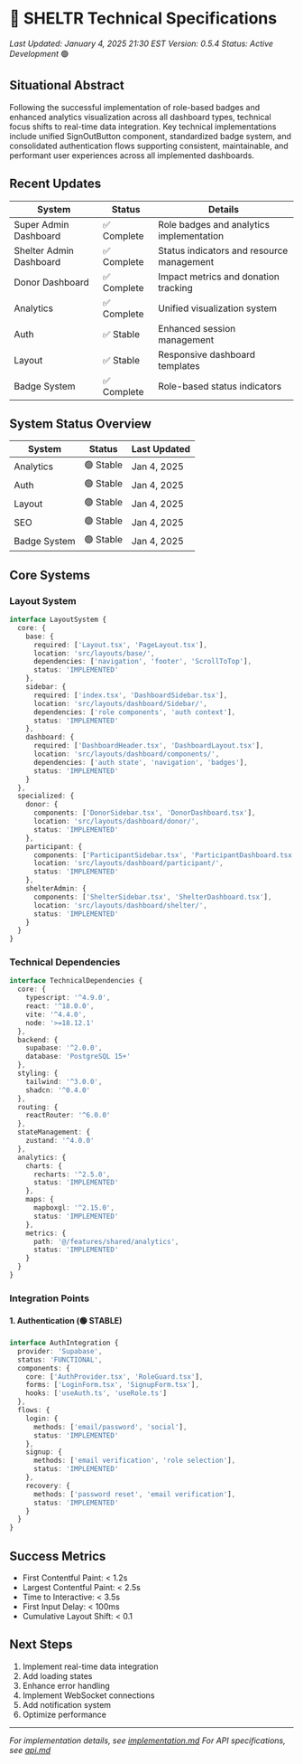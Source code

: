 # 🔧 SHELTR Technical Specifications
*Last Updated: January 4, 2025 21:30 EST*
*Version: 0.5.4*
*Status: Active Development* 🟢

## Situational Abstract
Following the successful implementation of role-based badges and enhanced analytics visualization across all dashboard types, technical focus shifts to real-time data integration. Key technical implementations include unified SignOutButton component, standardized badge system, and consolidated authentication flows supporting consistent, maintainable, and performant user experiences across all implemented dashboards.

## Recent Updates
| System | Status | Details |
|--------|---------|---------|
| Super Admin Dashboard | ✅ Complete | Role badges and analytics implementation |
| Shelter Admin Dashboard | ✅ Complete | Status indicators and resource management |
| Donor Dashboard | ✅ Complete | Impact metrics and donation tracking |
| Analytics | ✅ Complete | Unified visualization system |
| Auth | ✅ Stable | Enhanced session management |
| Layout | ✅ Stable | Responsive dashboard templates |
| Badge System | ✅ Complete | Role-based status indicators |

## System Status Overview
| System | Status | Last Updated |
|--------|---------|--------------|
| Analytics | 🟢 Stable | Jan 4, 2025 |
| Auth | 🟢 Stable | Jan 4, 2025 |
| Layout | 🟢 Stable | Jan 4, 2025 |
| SEO | 🟢 Stable | Jan 4, 2025 |
| Badge System | 🟢 Stable | Jan 4, 2025 |

## Core Systems

### Layout System
```typescript
interface LayoutSystem {
  core: {
    base: {
      required: ['Layout.tsx', 'PageLayout.tsx'],
      location: 'src/layouts/base/',
      dependencies: ['navigation', 'footer', 'ScrollToTop'],
      status: 'IMPLEMENTED'
    },
    sidebar: {
      required: ['index.tsx', 'DashboardSidebar.tsx'],
      location: 'src/layouts/dashboard/Sidebar/',
      dependencies: ['role components', 'auth context'],
      status: 'IMPLEMENTED'
    },
    dashboard: {
      required: ['DashboardHeader.tsx', 'DashboardLayout.tsx'],
      location: 'src/layouts/dashboard/components/',
      dependencies: ['auth state', 'navigation', 'badges'],
      status: 'IMPLEMENTED'
    }
  },
  specialized: {
    donor: {
      components: ['DonorSidebar.tsx', 'DonorDashboard.tsx'],
      location: 'src/layouts/dashboard/donor/',
      status: 'IMPLEMENTED'
    },
    participant: {
      components: ['ParticipantSidebar.tsx', 'ParticipantDashboard.tsx'],
      location: 'src/layouts/dashboard/participant/',
      status: 'IMPLEMENTED'
    },
    shelterAdmin: {
      components: ['ShelterSidebar.tsx', 'ShelterDashboard.tsx'],
      location: 'src/layouts/dashboard/shelter/',
      status: 'IMPLEMENTED'
    }
  }
}
```

### Technical Dependencies
```typescript
interface TechnicalDependencies {
  core: {
    typescript: '^4.9.0',
    react: '^18.0.0',
    vite: '^4.4.0',
    node: '>=18.12.1'
  },
  backend: {
    supabase: '^2.0.0',
    database: 'PostgreSQL 15+'
  },
  styling: {
    tailwind: '^3.0.0',
    shadcn: '^0.4.0'
  },
  routing: {
    reactRouter: '^6.0.0'
  },
  stateManagement: {
    zustand: '^4.0.0'
  },
  analytics: {
    charts: {
      recharts: '^2.5.0',
      status: 'IMPLEMENTED'
    },
    maps: {
      mapboxgl: '^2.15.0',
      status: 'IMPLEMENTED'
    },
    metrics: {
      path: '@/features/shared/analytics',
      status: 'IMPLEMENTED'
    }
  }
}
```

### Integration Points

#### 1. Authentication (🟢 STABLE)
```typescript
interface AuthIntegration {
  provider: 'Supabase',
  status: 'FUNCTIONAL',
  components: {
    core: ['AuthProvider.tsx', 'RoleGuard.tsx'],
    forms: ['LoginForm.tsx', 'SignupForm.tsx'],
    hooks: ['useAuth.ts', 'useRole.ts']
  },
  flows: {
    login: {
      methods: ['email/password', 'social'],
      status: 'IMPLEMENTED'
    },
    signup: {
      methods: ['email verification', 'role selection'],
      status: 'IMPLEMENTED'
    },
    recovery: {
      methods: ['password reset', 'email verification'],
      status: 'IMPLEMENTED'
    }
  }
}
```

## Success Metrics
- First Contentful Paint: < 1.2s
- Largest Contentful Paint: < 2.5s
- Time to Interactive: < 3.5s
- First Input Delay: < 100ms
- Cumulative Layout Shift: < 0.1

## Next Steps
1. Implement real-time data integration
2. Add loading states
3. Enhance error handling
4. Implement WebSocket connections
5. Add notification system
6. Optimize performance

---
*For implementation details, see [implementation.md](./implementation.md)*
*For API specifications, see [api.md](./api.md)* 